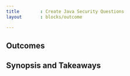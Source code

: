 ```yaml
---
title        : Create Java Security Questions
layout       : blocks/outcome

---
```



## Outcomes



## Synopsis and Takeaways
